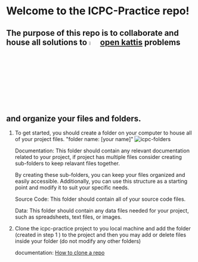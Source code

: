 # Welcome to the ICPC-Practice repo!

## The purpose of this repo is to collaborate and house all solutions to <img src="https://user-images.githubusercontent.com/76856697/232064929-cc86e37f-7a8e-4c9b-ab1a-5f3cad64f734.png" width="5%" height="5%" alt="open kattis logo"> [open kattis](open.kattis.com) problems and organize your files and folders. 

1) To get started, you should create a folder on your computer to house all of your project files. "folder name: [your name]"
    ![icpc-folders](https://user-images.githubusercontent.com/76856697/232063115-44c9ae82-d298-459a-bbd6-f832729770fb.png)
    
    Documentation: This folder should contain any relevant documentation related to your project, if project has multiple files     consider creating
    sub-folders to keep relavant files together.

    By creating these sub-folders, you can keep your files organized and easily accessible. Additionally, you can use this         structure as a starting point
    and  modify it to suit your specific needs.
    
    Source Code: This folder should contain all of your source code files.

    Data: This folder should contain any data files needed for your project, such as spreadsheets, text files, or images. 


    
 2) Clone the icpc-practice project to you local machine and add the folder (created in step 1 ) to the project and then you may add or delete files inside     your folder (do not modify any other folders)
 
    documentation: [How to clone a repo](https://docs.github.com/en/repositories/creating-and-managing-repositories/cloning-a-repository)

 
